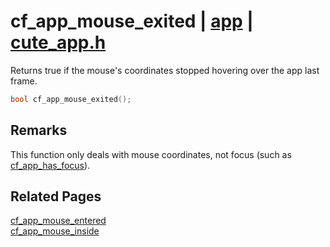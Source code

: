# cf_app_mouse_exited | [app](https://github.com/RandyGaul/cute_framework/blob/master/docs/app/README.md) | [cute_app.h](https://github.com/RandyGaul/cute_framework/blob/master/include/cute_app.h)

Returns true if the mouse's coordinates stopped hovering over the app last frame.

```cpp
bool cf_app_mouse_exited();
```

## Remarks

This function only deals with mouse coordinates, not focus (such as [cf_app_has_focus](https://github.com/RandyGaul/cute_framework/blob/master/docs/app/cf_app_has_focus.md)).

## Related Pages

[cf_app_mouse_entered](https://github.com/RandyGaul/cute_framework/blob/master/docs/app/cf_app_mouse_entered.md)  
[cf_app_mouse_inside](https://github.com/RandyGaul/cute_framework/blob/master/docs/app/cf_app_mouse_inside.md)  
